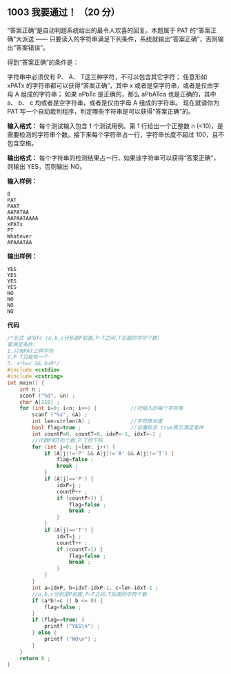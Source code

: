 ﻿## 1003 我要通过！ （20 分）

“答案正确”是自动判题系统给出的最令人欢喜的回复。本题属于 PAT 的“答案正确”大派送 —— 只要读入的字符串满足下列条件，系统就输出“答案正确”，否则输出“答案错误”。

得到“答案正确”的条件是：

字符串中必须仅有 P、 A、 T这三种字符，不可以包含其它字符；
任意形如 xPATx 的字符串都可以获得“答案正确”，其中 x 或者是空字符串，或者是仅由字母 A 组成的字符串；
如果 aPbTc 是正确的，那么 aPbATca 也是正确的，其中 a、 b、 c 均或者是空字符串，或者是仅由字母 A 组成的字符串。
现在就请你为 PAT 写一个自动裁判程序，判定哪些字符串是可以获得“答案正确”的。

**输入格式：**
每个测试输入包含 1 个测试用例。第 1 行给出一个正整数 n (<10)，是需要检测的字符串个数。接下来每个字符串占一行，字符串长度不超过 100，且不包含空格。

**输出格式：**
每个字符串的检测结果占一行，如果该字符串可以获得“答案正确”，则输出 YES，否则输出 NO。

**输入样例：**

    8
    PAT
    PAAT
    AAPATAA
    AAPAATAAAA
    xPATx
    PT
    Whatever
    APAAATAA

**输出样例：**

    YES
    YES
    YES
    YES
    NO
    NO
    NO
    NO

**代码**

```c
/*形式 aPbTc (a,b,c分别是P前面,P~T之间,T后面的字符个数)
要满足条件:
1.只有PAT三种字符
2.P T只能有一个 
3. a*b=c && b>0*/
#include <cstdio>
#include <cstring>
int main() {
	int n ;
	scanf ("%d", &n) ;
	char A[110] ;					
	for (int i=0; i<n; i++) {			//对输入的每个字符串 
		scanf ("%s", &A) ;
		int len=strlen(A) ;				//字符串长度 
		bool flag=true ;				//设置标志 true表示满足条件 
		int countP=0, countT=0, idxP=-1, idxT=-1 ;	
		//计数P和T的个数,P T的下标 
		for (int j=0; j<len; j++) {
			if (A[j]!='P' && A[j]!='A' && A[j]!='T') {
				flag=false ;
				break ;
			} 
			if (A[j]=='P') {
				idxP=j ;
				countP++ ;
				if (countP>1) {
					flag=false ;
					break ;
				}
			}
			if (A[j]=='T') {
				idxT=j ;
				countT++ ;
				if (countT>1) {
					flag=false ;
					break ;
				}
			}	
		}
		int a=idxP, b=idxT-idxP-1, c=len-idxT-1 ;
		//a,b,c分别是P前面,P~T之间,T后面的字符个数 
		if (a*b!=c || b <= 0) {
			flag=false ;
		} 
		if (flag==true) {
			printf ("YES\n") ;
		} else {
			printf ("NO\n") ;
		}
	}
	return 0 ;
}
```

